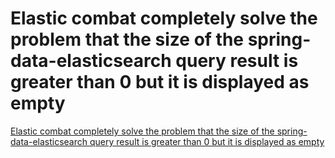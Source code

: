 # Elastic combat completely solve the problem that the size of the spring-data-elasticsearch query result is greater than 0 but it is displayed as empty
[Elastic combat completely solve the problem that the size of the spring-data-elasticsearch query result is greater than 0 but it is displayed as empty](https://aiwithcloud.com/2022/09/19/elastic_combat_completely_solve_the_problem_that_the_size_of_the_spring_data_elasticsearch_query_result_is_greater_than_0_but_it_is_displayed_as_empty/)